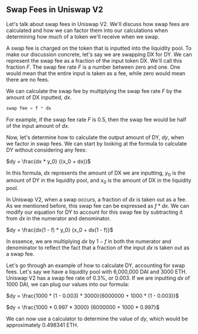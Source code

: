 ## Swap Fees in Uniswap V2

Let's talk about swap fees in Uniswap V2. We'll discuss how swap fees are calculated and how we can factor them into our calculations when determining how much of a token we'll receive when we swap. 

A swap fee is charged on the token that is inputted into the liquidity pool.  To make our discussion concrete, let's say we are swapping DX for DY. We can represent the swap fee as a fraction of the input token DX. We'll call this fraction *F*. The swap fee rate *F* is a number between zero and one. One would mean that the entire input is taken as a fee, while zero would mean there are no fees.

We can calculate the swap fee by multiplying the swap fee rate *F* by the amount of DX inputted, *dx*.

```javascript
swap fee = f * dx 
```

For example, if the swap fee rate *F* is 0.5, then the swap fee would be half of the input amount of *dx*. 

Now, let's determine how to calculate the output amount of DY, *dy*, when we factor in swap fees. We can start by looking at the formula to calculate DY without considering any fees:


$dy = \frac{dx * y_0} {(x_0 + dx)}$


In this formula, *dx* represents the amount of DX we are inputting, $y_0$ is the amount of DY in the liquidity pool, and $x_0$ is the amount of DX in the liquidity pool.

In Uniswap V2, when a swap occurs, a fraction of *dx* is taken out as a fee. As we mentioned before, this swap fee can be expressed as $f * dx$.  We can modify our equation for DY to account for this swap fee by subtracting it from *dx* in the numerator and denominator.


$dy = \frac{dx(1 - f) * y_0} {x_0 + dx(1 - f)}$


In essence, we are multiplying *dx* by $1 - f$ in both the numerator and denominator to reflect the fact that a fraction of the input *dx* is taken out as a swap fee.

Let's go through an example of how to calculate DY, accounting for swap fees. Let's say we have a liquidity pool with 6,000,000 DAI and 3000 ETH. Uniswap V2 has a swap fee rate of 0.3%, or 0.003. If we are inputting *dx* of 1000 DAI, we can plug our values into our formula:

$dy = \frac{1000 * (1 - 0.003) * 3000}{6000000 + 1000 * (1 - 0.003)}$

$dy = \frac{1000 * 0.997 * 3000} {6000000 + 1000 * 0.997}$



We can now use a calculator to determine the value of *dy*, which would be approximately 0.498341 ETH. 
